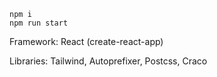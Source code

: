 ```
npm i
npm run start
```

Framework: React (create-react-app)

Libraries: Tailwind, Autoprefixer, Postcss, Craco

<!-- https://www.smashingmagazine.com/2020/02/tailwindcss-react-project/ -->
